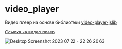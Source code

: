 # video_player
Видео плеер на основе библиотеки [video-player-jslib](https://github.com/devmanorg/video-player-jslib)

[Ссылка на видео плеер](https://ludwig300.github.io/video_player/)


![Desktop Screenshot 2023 07 22 - 22 26 20 63](https://github.com/ludwig300/video_player/assets/105148929/bcdc11a8-c8e1-4604-a7ce-1c010aa89c31)
